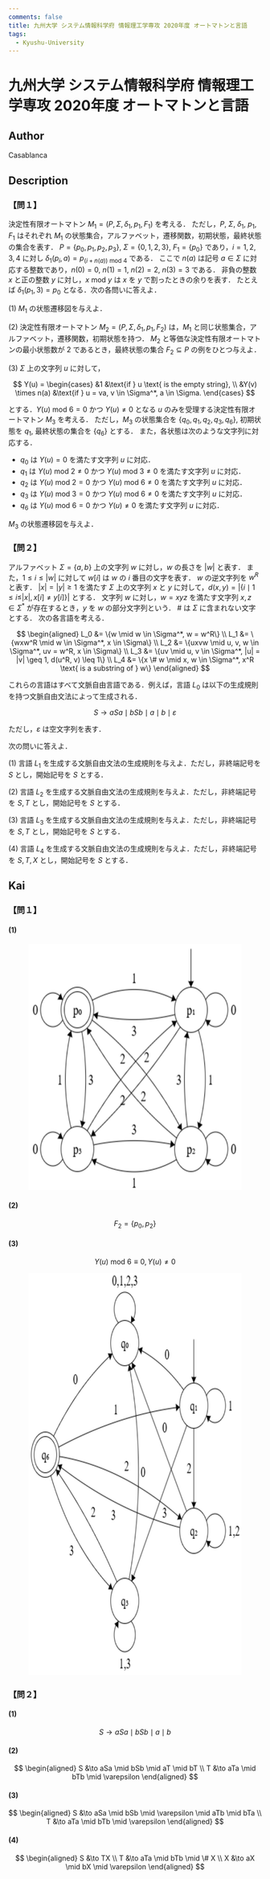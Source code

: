 ```yaml
---
comments: false
title: 九州大学 システム情報科学府 情報理工学専攻 2020年度 オートマトンと言語
tags:
  - Kyushu-University
---
```

# 九州大学 システム情報科学府 情報理工学専攻 2020年度 オートマトンと言語

## **Author**
Casablanca

## **Description**
### 【問１】
決定性有限オートマトン $M_1 = (P, \Sigma, \delta_1, p_1, F_1)$ を考える．
ただし，$P$, $\Sigma$, $\delta_1$, $p_1$, $F_1$ はそれぞれ $M_1$ の状態集合，アルファベット，遷移関数，初期状態，最終状態の集合を表す．
$P = \{p_0, p_1, p_2, p_3\}$, $\Sigma = \{0, 1, 2, 3\}$, $F_1 = \{p_0\}$ であり，$i = 1,2,3,4$ に対し $\delta_1 (p_i, a) = p_{(i + n(a)) \text{ mod } 4}$ である．
ここで $n(a)$ は記号 $a \in \Sigma$ に対応する整数であり，$n(0) = 0$, $n(1) = 1$, $n(2) = 2$, $n(3) = 3$ である．
非負の整数 $x$ と正の整数 $y$ に対し，$x \text{ mod } y$ は $x$ を $y$ で割ったときの余りを表す．
たとえば $\delta_1(p_1, 3) = p_0$ となる．次の各問いに答えよ．

(1) $M_1$ の状態遷移図を与えよ．

(2) 決定性有限オートマトン $M_2 = (P, \Sigma, \delta_1, p_1, F_2)$ は，$M_1$ と同じ状態集合，アルファベット，遷移関数，初期状態を持つ．
$M_2$ と等価な決定性有限オートマトンの最小状態数が $2$ であるとき，最終状態の集合 $F_2 \subseteq P$ の例をひとつ与えよ．

(3) $\Sigma$ 上の文字列 $u$ に対して，

$$
Y(u) = \begin{cases}
    &1 &\text{if } u \text{ is the empty string}, \\
    &Y(v) \times n(a) &\text{if } u = va, v \in \Sigma^*, a \in \Sigma.
\end{cases}
$$

とする．$Y(u) \text{ mod } 6 = 0$ かつ $Y(u) \neq 0$ となる $u$ のみを受理する決定性有限オートマトン $M_3$ を考える．
ただし，$M_3$ の状態集合を $\{q_0, q_1, q_2, q_3, q_6\}$, 初期状態を $q_1$, 最終状態の集合を $\{q_6\}$ とする．
また，各状態は次のような文字列に対応する．

- $q_0$ は $Y(u) = 0$ を満たす文字列 $u$ に対応．
- $q_1$ は $Y(u) \text{ mod } 2 \neq 0$ かつ $Y(u) \text{ mod } 3 \neq 0$ を満たす文字列 $u$ に対応．
- $q_2$ は $Y(u) \text{ mod } 2 = 0$ かつ $Y(u) \text{ mod } 6 \neq 0$ を満たす文字列 $u$ に対応．
- $q_3$ は $Y(u) \text{ mod } 3 = 0$ かつ $Y(u) \text{ mod } 6 \neq 0$ を満たす文字列 $u$ に対応．
- $q_6$ は $Y(u) \text{ mod } 6 = 0$ かつ $Y(u) \neq 0$ を満たす文字列 $u$ に対応．

$M_3$ の状態遷移図を与えよ．

### 【問２】
アルファベット $\Sigma = \{a, b\}$ 上の文字列 $w$ に対し，$w$ の長さを $|w|$ と表す．
また，$1 \leq i \leq |w|$ に対して $w[i]$ は $w$ の $i$ 番目の文字を表す．
$w$ の逆文字列を $w^R$ と表す．
$|x| = |y| \geq 1$ を満たす $\Sigma$ 上の文字列 $x$ と $y$ に対して，$d(x,y) = |\{ i \mid 1 \leq i \leq |x|, x[i] \neq y[i]\}|$ とする．
文字列 $w$ に対し，$w = xyz$ を満たす文字列 $x, z \in \Sigma^*$ が存在するとき，$y$ を $w$ の部分文字列という．
$\#$ は $\Sigma$ に含まれない文字とする．
次の各言語を考える．

$$
\begin{aligned}
L_0 &= \{w \mid w \in \Sigma^*, w = w^R\} \\
L_1 &= \{wxw^R \mid w \in \Sigma^*, x \in \Sigma\} \\
L_2 &= \{uxvw \mid u, v, w \in \Sigma^*, uv = w^R, x \in \Sigma\} \\
L_3 &= \{uv \mid u, v \in \Sigma^*, |u| = |v| \geq 1, d(u^R, v) \leq 1\} \\
L_4 &= \{x \# w \mid x, w \in \Sigma^*, x^R \text{ is a substring of } w\}
\end{aligned}
$$

これらの言語はすべて文脈自由言語である．例えば，言語 $L_0$ は以下の生成規則を持つ文脈自由文法によって生成される．

$$
S \to aSa \mid bSb \mid a \mid b \mid \varepsilon
$$

ただし，$\varepsilon$ は空文字列を表す．

次の問いに答えよ．

(1) 言語 $L_1$ を生成する文脈自由文法の生成規則を与えよ．ただし，非終端記号を $S$ とし，開始記号を $S$ とする．

(2) 言語 $L_2$ を生成する文脈自由文法の生成規則を与えよ．ただし，非終端記号を $S, T$ とし，開始記号を $S$ とする．

(3) 言語 $L_3$ を生成する文脈自由文法の生成規則を与えよ．ただし，非終端記号を $S, T$ とし，開始記号を $S$ とする．

(4)  言語 $L_4$ を生成する文脈自由文法の生成規則を与えよ．ただし，非終端記号を $S, T, X$ とし，開始記号を $S$ とする．

## **Kai**
### 【問１】
#### (1)
<figure style="text-align:center;">
  <img src="https://raw.githubusercontent.com/Myyura/the_kai_project_assets/main/kakomonn/kyushu_university/ISEE/ist_2020_automata_and_formal_language_p1.png" width="585" height="490" alt=""/>
</figure>

#### (2)

$$
F_2 = \{p_0, p_2\}
$$

#### (3)

$$
Y(u) \text{ mod } 6 \equiv 0, Y(u) \neq 0
$$

<figure style="text-align:center;">
  <img src="https://raw.githubusercontent.com/Myyura/the_kai_project_assets/main/kakomonn/kyushu_university/ISEE/ist_2020_automata_and_formal_language_p2.png" width="680" height="800" alt=""/>
</figure>

### 【問２】
#### (1)

$$
S \to aSa \mid bSb \mid a \mid b
$$

#### (2)

$$
\begin{aligned}
    S &\to aSa \mid bSb \mid aT \mid bT \\
    T &\to aTa \mid bTb \mid \varepsilon
\end{aligned}
$$

#### (3)

$$
\begin{aligned}
S &\to aSa \mid bSb \mid \varepsilon \mid aTb \mid bTa \\
T &\to aTa \mid bTb \mid \varepsilon
\end{aligned}
$$

#### (4)

$$
\begin{aligned}
    S &\to TX \\
    T &\to aTa \mid bTb \mid \# X \\
    X &\to aX \mid bX \mid \varepsilon
\end{aligned}
$$